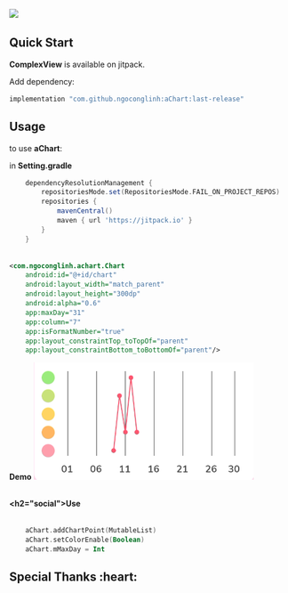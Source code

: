[![](https://jitpack.io/v/ngoconglinh/aChart.svg)](https://jitpack.io/#ngoconglinh/aChart)

## Quick Start

**ComplexView** is available on jitpack.

Add dependency:

```groovy
implementation "com.github.ngoconglinh:aChart:last-release"
```

## Usage

to use **aChart**:

in **Setting.gradle**
```groovy
	dependencyResolutionManagement {
		repositoriesMode.set(RepositoriesMode.FAIL_ON_PROJECT_REPOS)
		repositories {
			mavenCentral()
			maven { url 'https://jitpack.io' }
		}
	}
```
```xml

<com.ngoconglinh.achart.Chart
    android:id="@+id/chart"
    android:layout_width="match_parent"
    android:layout_height="300dp"
    android:alpha="0.6"
    app:maxDay="31"
    app:column="7"
    app:isFormatNumber="true"
    app:layout_constraintTop_toTopOf="parent"
    app:layout_constraintBottom_toBottomOf="parent"/>
```


**Demo**
![alt tag](https://github.com/ngoconglinh/aChart/blob/main/screenshots/image.png?raw=true)
<br/><br/>


**<h2="social">Use</h2>**
<br/><br/>
```kotlin
    aChart.addChartPoint(MutableList)
    aChart.setColorEnable(Boolean)
    aChart.mMaxDay = Int
```


<h2 id="creators">Special Thanks :heart:</h2>

